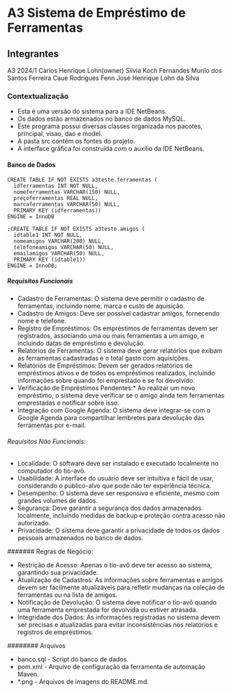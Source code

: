 # A3 Sistema de Empréstimo de Ferramentas

## Integrantes 

A3 2024/1
Carlos Henrique Lohn(owner)
Silvia Koch Fernandes
Murilo dos Santos Ferreira
Caue Rodrigues Fenn
José Henrique Lohn da Silva

### Contextualização

- Esta é uma versão do sistema para a IDE NetBeans.<br> 
- Os dados estão armazenados no banco de dados MySQL.<br>
- Este programa possui diversas classes organizada nos pacotes, principal, visao, dao e model.<br>
- A pasta src contêm os fontes do projeto.<br>
- A interface gráfica foi construída *com* o auxílio da IDE NetBeans.<br>

#### Banco de Dados

```
CREATE TABLE IF NOT EXISTS a3teste.ferramentas (
  idferramentas INT NOT NULL,
  nomeferramentas VARCHAR(150) NULL,
  preçoferramentas REAL NULL,
  marcaferramentas VARCHAR(50) NULL,
  PRIMARY KEY (idferramentas))
ENGINE = InnoDB

;CREATE TABLE IF NOT EXISTS a3teste.amigos (
  idtable1 INT NOT NULL,
  nomeamigos VARCHAR(200) NULL,
  telefoneamigos VARCHAR(50) NULL,
  emailamigos VARCHAR(50) NULL,
  PRIMARY KEY (idtable1))
ENGINE = InnoDB;
```

##### Requisitos Funcionais

- Cadastro de Ferramentas: O sistema deve permitir o cadastro de ferramentas, incluindo nome, marca e custo de aquisição.
- Cadastro de Amigos: Deve ser possível cadastrar amigos, fornecendo nome e telefone.
- Registro de Empréstimos: Os empréstimos de ferramentas devem ser registrados, associando uma ou mais ferramentas a um amigo, e incluindo datas de empréstimo e devolução.
- Relatórios de Ferramentas: O sistema deve gerar relatórios que exibam as ferramentas cadastradas e o total gasto com aquisições.
- Relatórios de Empréstimos: Devem ser gerados relatórios de empréstimos ativos e de todos os empréstimos realizados, incluindo informações sobre quando foi emprestado e se foi devolvido.
- Verificação de Empréstimos Pendentes:* Ao realizar um novo empréstimo, o sistema deve verificar se o amigo ainda tem ferramentas emprestadas e notificar sobre isso.
- Integração com Google Agenda: O sistema deve integrar-se com o Google Agenda para compartilhar lembretes para devolução das ferramentas por e-mail.

###### Requisitos Não Funcionais:

- Localidade: O software deve ser instalado e executado localmente no computador do tio-avô.
- Usabilidade: A interface do usuário deve ser intuitiva e fácil de usar, considerando o público-alvo que pode não ter experiência técnica.
- Desempenho: O sistema deve ser responsivo e eficiente, mesmo com grandes volumes de dados.
- Segurança: Deve garantir a segurança dos dados armazenados localmente, incluindo medidas de backup e proteção contra acesso não autorizado.
- Privacidade: O sistema deve garantir a privacidade de todos os dados pessoais armazenados no banco de dados.

####### Regras de Negócio:

- Restrição de Acesso: Apenas o tio-avô deve ter acesso ao sistema, garantindo sua privacidade.
- Atualização de Cadastros: As informações sobre ferramentas e amigos devem ser facilmente atualizáveis para refletir mudanças na coleção de ferramentas ou na lista de amigos.
- Notificação de Devolução: O sistema deve notificar o tio-avô quando uma ferramenta emprestada for devolvida ou estiver atrasada.
- Integridade dos Dados: As informações registradas no sistema devem ser precisas e atualizadas para evitar inconsistências nos relatórios e registros de empréstimos.

######## Arquivos

- banco.sql - Script do banco de dados.
- pom.xml - Arquivo de configuração da ferramenta de automação Maven.
- *.png - Arquivos de imagens do README.md.
